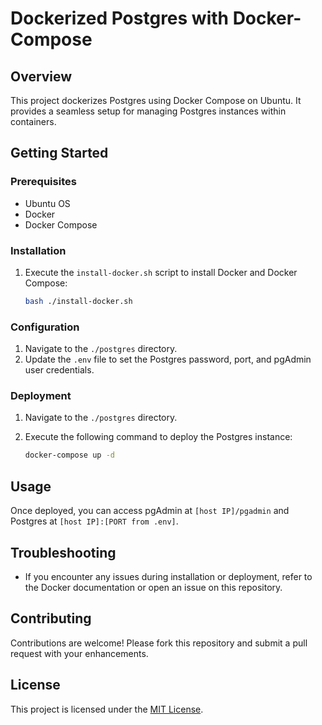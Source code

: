 # Dockerized Postgres with Docker-Compose

## Overview

This project dockerizes Postgres using Docker Compose on Ubuntu. It provides a seamless setup for managing Postgres instances within containers.

## Getting Started

### Prerequisites

- Ubuntu OS
- Docker
- Docker Compose

### Installation

1. Execute the `install-docker.sh` script to install Docker and Docker Compose:

   ```bash
   bash ./install-docker.sh
   ```

### Configuration

1. Navigate to the `./postgres` directory.
2. Update the `.env` file to set the Postgres password, port, and pgAdmin user credentials.

### Deployment

1. Navigate to the `./postgres` directory.
2. Execute the following command to deploy the Postgres
   instance:

   ```bash
   docker-compose up -d
   ```

## Usage

Once deployed, you can access pgAdmin at `[host IP]/pgadmin` and Postgres at `[host IP]:[PORT from .env]`.

## Troubleshooting

- If you encounter any issues during installation or deployment, refer to the Docker documentation or open an issue on this repository.

## Contributing

Contributions are welcome! Please fork this repository and submit a pull request with your enhancements.

## License

This project is licensed under the [MIT License](LICENSE).
